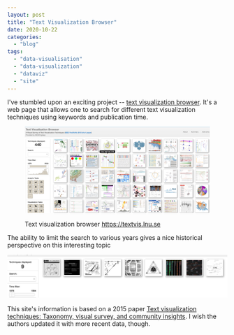 ```yaml
---
layout: post
title: "Text Visualization Browser"
date: 2020-10-22
categories: 
  - "blog"
tags: 
  - "data-visualisation"
  - "data-visualization"
  - "dataviz"
  - "site"
---
```


I've stumbled upon an exciting project -- [text visualization browser](https://textvis.lnu.se/). It's a web page that allows one to search for different text visualization techniques using keywords and publication time. 

<figure>

![](/assets/images/2020/10/image-6.png?w=1024)

<figcaption>

Text visualization browser https://textvis.lnu.se

</figcaption>

</figure>

The ability to limit the search to various years gives a nice historical perspective on this interesting topic

![](/assets/images/2020/10/image-7.png?w=1024)

This site's information is based on a 2015 paper [Text visualization techniques: Taxonomy, visual survey, and community insights](https://ieeexplore.ieee.org/document/7156366). I wish the authors updated it with more recent data, though.
